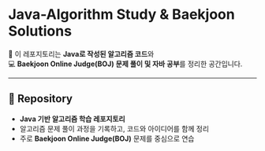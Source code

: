 # Java-Algorithm Study & Baekjoon Solutions
📂 이 레포지토리는 **Java로 작성된 알고리즘 코드**와  
💻 **Baekjoon Online Judge(BOJ) 문제 풀이 및 자바 공부**를 정리한 공간입니다.

---

## 📌 Repository
- **Java 기반 알고리즘 학습 레포지토리**
- 알고리즘 문제 풀이 과정을 기록하고, 코드와 아이디어를 함께 정리
- 주로 **Baekjoon Online Judge(BOJ)** 문제를 중심으로 연습
